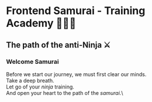 # Frontend Samurai - Training Academy 🧘🏻‍♂️
## The path of the anti-Ninja ⚔️

### Welcome Samurai
Before we start our journey, we must first clear our minds.\
Take a deep breath.\
Let go of your *ninja* training.\
And open your heart to the path of the *samurai*.\
